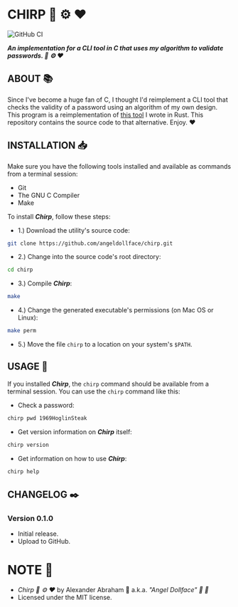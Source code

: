 # CHIRP :ribbon: :gear: :heart:

![GitHub CI](https://github.com/angeldollface/chirp/actions/workflows/main.yml/badge.svg)

***An implementation for a CLI tool in C that uses my algorithm to validate passwords. :ribbon: :gear: :heart:***

## ABOUT :books:

Since I've become a huge fan of C, I thought I'd reimplement a CLI tool that checks the validity of a password using an algorithm of my own design. This program is a reimplementation of [this tool](https://github.com/angeldollface/flek) I wrote in Rust. This repository contains the source code to that alternative. Enjoy. :heart:

## INSTALLATION :inbox_tray:

Make sure you have the following tools installed and available as commands from a terminal session:

- Git
- The GNU C Compiler
- Make

To install ***Chirp***, follow these steps:

- 1.) Download the utility's source code:

```bash
git clone https://github.com/angeldollface/chirp.git
```

- 2.) Change into the source code's root directory:

```bash
cd chirp
```

- 3.) Compile ***Chirp***:

```bash
make
```

- 4.) Change the generated executable's permissions (on Mac OS or Linux):

```bash
make perm
```

- 5.) Move the file `chirp` to a location on your system's `$PATH`.

## USAGE :hammer:

If you installed ***Chirp***, the `chirp` command should be available from a terminal session. You can use the `chirp` command like this:

- Check a password:

```bash
chirp pwd 1969HoglinSteak
```

- Get version information on ***Chirp*** itself:

```bash
chirp version
```

- Get information on how to use ***Chirp***:

```bash
chirp help
```

## CHANGELOG :black_nib:

### Version 0.1.0

- Initial release.
- Upload to GitHub.

# NOTE :scroll:

- *Chirp :ribbon: :gear: :heart:* by Alexander Abraham :black_heart: a.k.a. *"Angel Dollface" :dolls: :ribbon:*
- Licensed under the MIT license.
